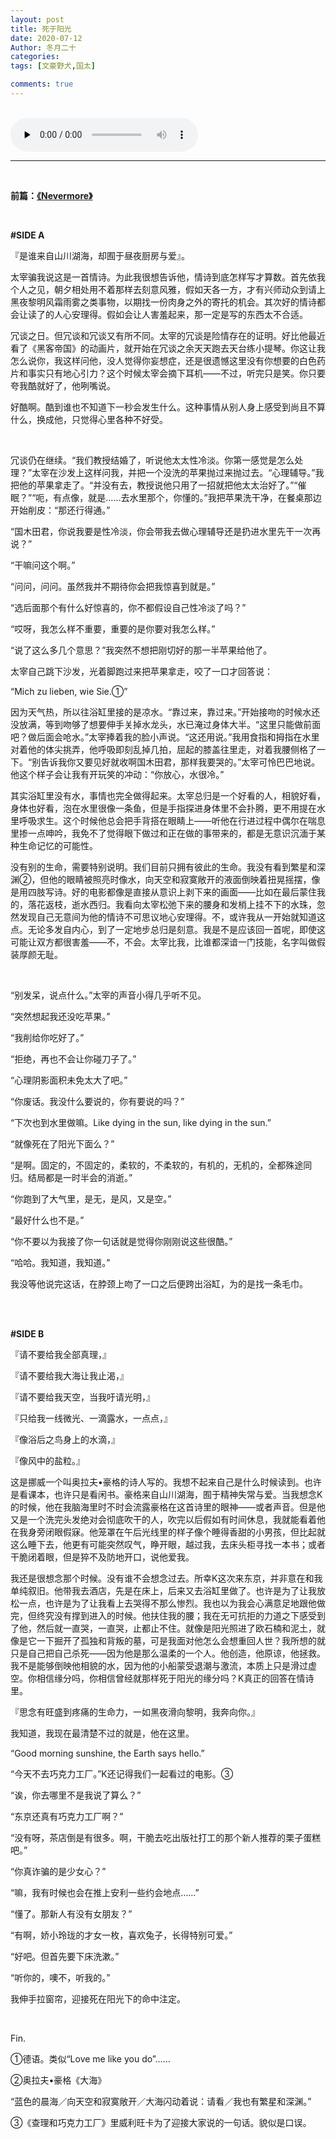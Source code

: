 ```yaml
---
layout: post
title: 死于阳光
date: 2020-07-12
Author: 冬月二十
categories: 
tags: [文豪野犬,国太]

comments: true
--- 
```

<br>

<audio id="audio" controls="" preload="none">
      <source id="mp3" src="http://m10.music.126.net/20200720131307/be56b83a3dd92507cfc714ebe36f3914/ymusic/f2db/2abd/ea4f/42586c575a4d16f0b77907a0ebf43a46.mp3">
      </audio>

***

<br>

**前篇：[《Nevermore》](https://fuyutsuki7221.github.io/bury-in-lake/nevermore/)**

<br>


**#SIDE A**

『是谁来自山川湖海，却囿于昼夜厨房与爱』。

太宰骗我说这是一首情诗。为此我很想告诉他，情诗到底怎样写才算数。首先依我个人之见，朝夕相处用不着那样去刻意风雅，假如天各一方，才有兴师动众到请上黑夜黎明风霜雨雾之类事物，以期找一份肉身之外的寄托的机会。其次好的情诗都会让读了的人心安理得。假如会让人害羞起来，那一定是写的东西太不合适。

冗谈之日。但冗谈和冗谈又有所不同。太宰的冗谈是险情存在的证明。好比他最近看了《黑客帝国》的动画片，就开始在冗谈之余天天跑去天台练小提琴。你这让我怎么说你，我这样问他，没人觉得你妄想症，还是很遗憾这里没有你想要的白色药片和事实只有地心引力？这个时候太宰会摘下耳机——不过，听完只是笑。你只要夸我酷就好了，他咧嘴说。

好酷啊。酷到谁也不知道下一秒会发生什么。这种事情从别人身上感受到尚且不算什么，换成他，只觉得心里各种不好受。

<br>

冗谈仍在继续。“我们教授结婚了，听说他太太性冷淡。你第一感觉是怎么处理？”太宰在沙发上这样问我，并把一个没洗的苹果抛过来抛过去。“心理辅导。”我把他的苹果拿走了。“并没有去，教授说他只用了一招就把他太太治好了。”“催眠？”“呃，有点像，就是……去水里那个，你懂的。”我把苹果洗干净，在餐桌那边开始削皮：“那还行得通。”

“国木田君，你说我要是性冷淡，你会带我去做心理辅导还是扔进水里先干一次再说？”

“干嘛问这个啊。”

“问问，问问。虽然我并不期待你会把我惊喜到就是。”

“选后面那个有什么好惊喜的，你不都假设自己性冷淡了吗？”

“哎呀，我怎么样不重要，重要的是你要对我怎么样。”

“说了这么多几个意思？”我突然不想把刚切好的那一半苹果给他了。

太宰自己跳下沙发，光着脚跑过来把苹果拿走，咬了一口才回答说：

“Mich zu lieben, wie Sie.①”

因为天气热，所以往浴缸里接的是凉水。“靠过来，靠过来。”开始接吻的时候水还没放满，等到吻够了想要伸手关掉水龙头，水已淹过身体大半。“这里只能做前面吧？做后面会呛水。”太宰捧着我的脸小声说。“这还用说。”我用食指和拇指在水里对着他的体尖挑弄，他呼吸即刻乱掉几拍，屈起的膝盖往里走，对着我腰侧格了一下。“别告诉我你又要见好就收啊国木田君，那样我要哭的。”太宰可怜巴巴地说。他这个样子会让我有开玩笑的冲动：“你放心，水很冷。”

其实浴缸里没有水，事情也完全做得起来。太宰总归是一个好看的人，相貌好看，身体也好看，泡在水里很像一条鱼，但是手指探进身体里不会扑腾，更不用提在水里呼吸求生。这个时候他总会把手背搭在眼睛上——听他在行进过程中偶尔在喘息里掺一点呻吟，我免不了觉得眼下做过和正在做的事带来的，都是无意识沉湎于某种生命记忆的可能性。

没有别的生命，需要特别说明。我们目前只拥有彼此的生命。我没有看到繁星和深渊②，但他的眼睛被照亮时像水，向天空和寂寞敞开的液面倒映着扭晃摇摆，像是用四肢写诗。好的电影都像是直接从意识上剥下来的画面——比如在最后蒙住我的，落花返枝，逝水西归。我看向太宰松弛下来的腰身和发梢上挂不下的水珠，忽然发现自己无意间为他的情诗不可思议地心安理得。不，或许我从一开始就知道这点。无论多发自内心，到了一定地步总归是刻意。我是不是应该回一首呢，即使这可能让双方都很害羞——不，不会。太宰比我，比谁都深谙一门技能，名字叫做假装厚颜无耻。

<br>

“别发呆，说点什么。”太宰的声音小得几乎听不见。

“突然想起我还没吃苹果。”

“我削给你吃好了。”

“拒绝，再也不会让你碰刀子了。”

“心理阴影面积未免太大了吧。”

“你废话。我没什么要说的，你有要说的吗？”

“下次也到水里做嘛。Like dying in the sun, like dying in the sun.”

“就像死在了阳光下面么？”

“是啊。固定的，不固定的，柔软的，不柔软的，有机的，无机的，全都殊途同归。结局都是一时半会的消逝。”

“你跑到了大气里，是无，是风，又是空。”

“最好什么也不是。”

“你不要以为我接了你一句话就是觉得你刚刚说这些很酷。”

“哈哈。我知道，我知道。”

我没等他说完这话，在脖颈上吻了一口之后便跨出浴缸，为的是找一条毛巾。

<br>
<br>

**#SIDE B**

『请不要给我全部真理，』

『请不要给我大海让我止渴，』

『请不要给我天空，当我吁请光明，』

『只给我一线微光、一滴露水，一点点，』

『像浴后之鸟身上的水滴，』

『像风中的盐粒。』

这是挪威一个叫奥拉夫•豪格的诗人写的。我想不起来自己是什么时候读到。也许是看课本，也许只是看闲书。豪格来自山川湖海，囿于精神失常与爱。当我想念K的时候，他在我脑海里时不时会流露豪格在这首诗里的眼神——或者声音。但是他又是一个洗完头发绝对会彻底吹干的人，吹完以后假如有时间休息，我就能看着他在我身旁闭眼假寐。他笼罩在午后光线里的样子像个睡得香甜的小男孩，但比起就这么睡下去，他更有可能突然叹气，睁开眼，越过我，去床头柜寻找一本书；或者干脆闭着眼，但是猝不及防地开口，说他爱我。

我还是很想念那个时候。没有谁不会想念过去。所幸K这次来东京，并非意在和我单纯叙旧。他带我去酒店，先是在床上，后来又去浴缸里做了。也许是为了让我放松一点，也许是为了让我看上去哭得不那么惨烈。我也以为我会心满意足地跟他做完，但终究没有撑到进入的时候。他扶住我的腰；我在无可抗拒的力道之下感受到了他，然后就一直哭，一直哭，止都止不住。就像是阳光照进了欧石楠和泥土，就像是它一下掘开了孤独和背叛的墓，可是我面对他怎么会想重回人世？我所想的就只是自己把自己杀死——因为他是那么温柔的一个人。他创造，他原谅，他拯救。我不是能够倒映他相貌的水，因为他的小船蒙受退潮与激流，本质上只是滑过虚空。你相信缘分吗，你相信曾经就那样死于阳光的缘分吗？K真正的回答在情诗里。

『思念有旺盛到疼痛的生命力，一如黑夜滑向黎明，我奔向你。』

我知道，我现在最清楚不过的就是，他在这里。

“Good morning sunshine, the Earth says hello.”

“今天不去巧克力工厂。”K还记得我们一起看过的电影。③

“诶，你去哪里不是我说了算么？”

“东京还真有巧克力工厂啊？”

“没有呀，茶店倒是有很多。啊，干脆去吃出版社打工的那个新人推荐的栗子蛋糕吧。”

“你真诈骗的是少女心？”

“嘛，我有时候也会在推上安利一些约会地点……”

“懂了。那新人有没有女朋友？”

“有啊，娇小玲珑的才女一枚，喜欢兔子，长得特别可爱。”

“好吧。但首先要下床洗漱。”

“听你的，噢不，听我的。”

我伸手拉窗帘，迎接死在阳光下的命中注定。

<br>

Fin.

①德语。类似“Love me like you do”……

②奥拉夫•豪格《大海》

“蓝色的晨海／向天空和寂寞敞开／大海闪动着说：请看／我也有繁星和深渊。”

③《查理和巧克力工厂》里威利旺卡为了迎接大家说的一句话。貌似是口误。
